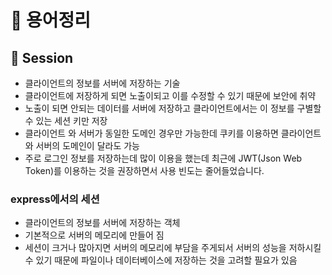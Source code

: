 # 🌈 용어정리
## 📎 Session
- 클라이언트의 정보를 서버에 저장하는 기술
- 클라이언트에 저장하게 되면 노출이되고 이를 수정할 수 있기 때문에 보안에 취약
- 노출이 되면 안되는 데이터를 서버에 저장하고 클라이언트에서는 이 정보를 구별할 수 있는 세션 키만 저장
- 클라이언트 와 서버가 동일한 도메인 경우만 가능한데 쿠키를 이용하면 클라이언트 와 서버의 도메인이 달라도 가능
- 주로 로그인 정보를 저장하는데 많이 이용을 했는데 최근에 JWT(Json Web Token)를 이용하는 것을 권장하면서 사용 빈도는 줄어들었습니다.

### express에서의 세션
- 클라이언트의 정보를 서버에 저장하는 객체
- 기본적으로 서버의 메모리에 만들어 짐
- 세션이 크거나 많아지면 서버의 메모리에 부담을 주게되서 서버의 성능을 저하시킬 수 있기 때문에 파일이나 데이터베이스에 저장하는 것을 고려할 필요가 있음

